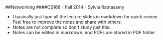 ##Networking
####CS168 - Fall 2014 - Sylvia Ratnasamy
- I basically just type all the lecture slides in markdown for quick review. Feel free to improve the notes and share with others.
- Notes are not complete so don't study just this.
- Notes can be edited in markdown, and PDFs are stored in PDF folder.